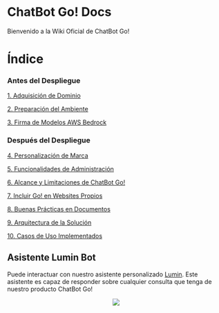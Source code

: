 # ChatBot Go! Docs
Bienvenido a la Wiki Oficial de ChatBot Go!  

# Índice
### Antes del Despliegue
[1. Adquisición de Dominio](./1.-Adquisición-de-Dominio.md)

[2. Preparación del Ambiente](./2.-Preparación-del-Ambiente.md)

[3. Firma de Modelos AWS Bedrock](./3.-Firma-de-Modelos-AWS-Bedrock.md)

### Después del Despliegue
[4. Personalización de Marca](./4.-Personalización-de-Marca.md)

[5. Funcionalidades de Administración](./5.-Funcionalidades-de-Administración.md)

[6. Alcance y Limitaciones de ChatBot Go!](./6.-Alcance-y-Limitaciones-de-Chatbot-Go!.md)

[7. Incluir Go! en Websites Propios](./7.-Incluir-Go!-en-Websites-Propios.md)

[8. Buenas Prácticas en Documentos](./8.-Buenas-Prácticas-en-Documentos.md)

[9. Arquitectura de la Solución](./9.-Arquitectura-de-la-Solución.md)

[10. Casos de Uso Implementados](./10.-Casos-de-Uso-Implementados.md)

## Asistente Lumin Bot
Puede interactuar con nuestro asistente personalizado [Lumin](https://go.morrisopazo-datascience.com/). Este asistente es capaz de responder sobre cualquier consulta que tenga de nuestro producto ChatBot Go!

<p align="center">
  <img src="https://github.com/morrisopazo/chatbot-go-docs/blob/main/assets/go_logo.png" />
</p>